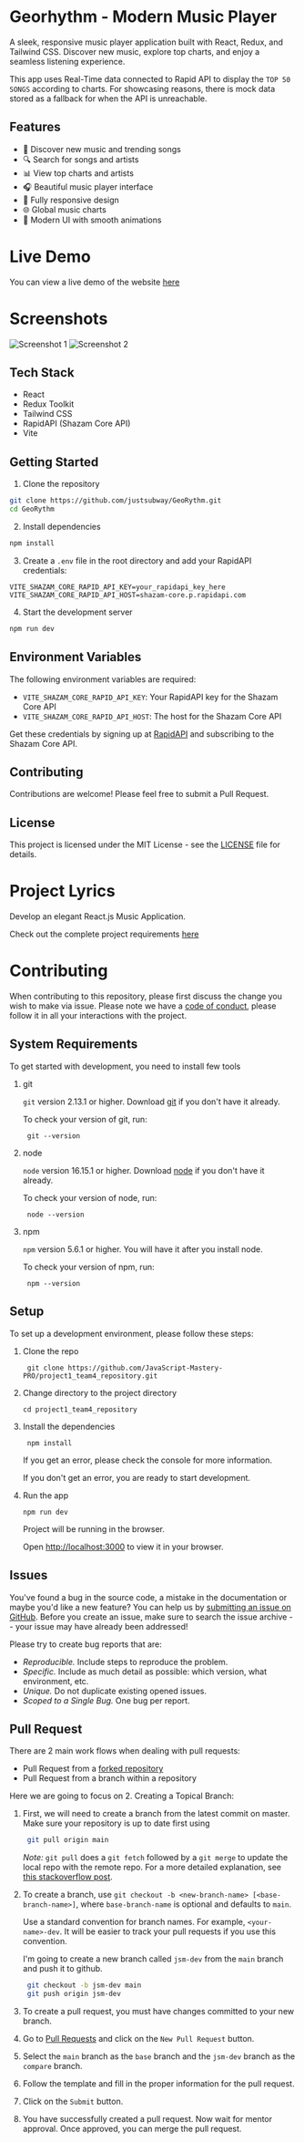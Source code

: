 # Georhythm - Modern Music Player

A sleek, responsive music player application built with React, Redux, and Tailwind CSS. Discover new music, explore top charts, and enjoy a seamless listening experience.

This app uses Real-Time data connected to Rapid API to display the `TOP 50 SONGS` according to charts. For showcasing reasons, there is mock data stored as a fallback for 
when the API is unreachable.

## Features

- 🎵 Discover new music and trending songs
- 🔍 Search for songs and artists
- 📊 View top charts and artists
- 🎧 Beautiful music player interface
- 📱 Fully responsive design
- 🌐 Global music charts
- 🎨 Modern UI with smooth animations

# Live Demo
You can view a live demo of the website [here](https://justsubway.github.io/GeoRythm)

# Screenshots

![Screenshot 1](https://i.imgur.com/TWsaINJ.png)
![Screenshot 2](https://i.imgur.com/6fwwxx8.png)

## Tech Stack

- React
- Redux Toolkit
- Tailwind CSS
- RapidAPI (Shazam Core API)
- Vite

## Getting Started

1. Clone the repository
```bash
git clone https://github.com/justsubway/GeoRythm.git
cd GeoRythm
```

2. Install dependencies
```bash
npm install
```

3. Create a `.env` file in the root directory and add your RapidAPI credentials:
```
VITE_SHAZAM_CORE_RAPID_API_KEY=your_rapidapi_key_here
VITE_SHAZAM_CORE_RAPID_API_HOST=shazam-core.p.rapidapi.com
```

4. Start the development server
```bash
npm run dev
```

## Environment Variables

The following environment variables are required:

- `VITE_SHAZAM_CORE_RAPID_API_KEY`: Your RapidAPI key for the Shazam Core API
- `VITE_SHAZAM_CORE_RAPID_API_HOST`: The host for the Shazam Core API

Get these credentials by signing up at [RapidAPI](https://rapidapi.com/) and subscribing to the Shazam Core API.

## Contributing

Contributions are welcome! Please feel free to submit a Pull Request.

## License

This project is licensed under the MIT License - see the [LICENSE](LICENSE) file for details.

# Project Lyrics

Develop an elegant React.js Music Application. 

Check out the complete project requirements [here](https://docs.google.com/document/d/13PeFwRlPEhMw_HPyrIrInvQuKaVWnpNmcv-y3NA208s/edit?usp=sharing)

# Contributing

When contributing to this repository, please first discuss the change you wish to make via issue.
Please note we have a [code of conduct](CODE_OF_CONDUCT.md), please follow it in all your interactions with the project.


## System Requirements

To get started with development, you need to install few tools

1. git 
   
   `git` version 2.13.1 or higher. Download [git](https://git-scm.com/downloads) if you don't have it already.

   To check your version of git, run:

   ```shell
    git --version
   ```

2. node 
   
   `node` version 16.15.1 or higher. Download [node](https://nodejs.org/en/download/) if you don't have it already.

   To check your version of node, run:

   ```shell
    node --version
   ```

3. npm
  
   `npm` version 5.6.1 or higher. You will have it after you install node.

   To check your version of npm, run:

   ```shell
    npm --version
   ```

## Setup

To set up a development environment, please follow these steps:

1. Clone the repo

   ```shell
    git clone https://github.com/JavaScript-Mastery-PRO/project1_team4_repository.git
   ```

2. Change directory to the project directory

    ```shell
    cd project1_team4_repository
    ```

3. Install the dependencies
   
    ```shell
     npm install
    ```

    If you get an error, please check the console for more information.

    If you don't get an error, you are ready to start development.

4. Run the app
   
    ```shell
    npm run dev
    ```

    Project will be running in the browser.

    Open [http://localhost:3000](http://localhost:3000) to view it in your browser.

## Issues

You've found a bug in the source code, a mistake in the documentation or maybe you'd like a new feature? You can help us by [submitting an issue on GitHub](https://github.com/orgs/JavaScript-Mastery-PRO/projects/8). Before you create an issue, make sure to search the issue archive -- your issue may have already been addressed!

Please try to create bug reports that are:

- _Reproducible._ Include steps to reproduce the problem.
- _Specific._ Include as much detail as possible: which version, what environment, etc.
- _Unique._ Do not duplicate existing opened issues.
- _Scoped to a Single Bug._ One bug per report.


## Pull Request

There are 2 main work flows when dealing with pull requests:

* Pull Request from a [forked repository](https://help.github.com/articles/fork-a-repo)
* Pull Request from a branch within a repository

Here we are going to focus on 2. Creating a Topical Branch:


1. First, we will need to create a branch from the latest commit on master. Make sure your repository is up to date first using

   ```bash
    git pull origin main
   ```

   *Note:* `git pull` does a `git fetch` followed by a `git merge` to update the local repo with the remote repo. For a more detailed explanation, see [this stackoverflow post](http://stackoverflow.com/questions/292357/whats-the-difference-between-git-pull-and-git-fetch).

2. To create a branch, use `git checkout -b <new-branch-name> [<base-branch-name>]`, where `base-branch-name` is optional and defaults to `main`. 
   
   Use a standard convention for branch names. For example, `<your-name>-dev`. It will be easier to track your pull requests if you use this convention.
   
   I'm going to create a new branch called `jsm-dev` from the `main` branch and push it to github.

   ```bash
    git checkout -b jsm-dev main
    git push origin jsm-dev
   ```

3. To create a pull request, you must have changes committed to your new branch.

4. Go to [Pull Requests](https://github.com/JavaScript-Mastery-PRO/project1_team4_repository/pulls) and click on the `New Pull Request` button.

5. Select the `main` branch as the `base` branch and the `jsm-dev` branch as the `compare` branch.

6. Follow the template and fill in the proper information for the pull request.

7. Click on the `Submit` button.

8. You have successfully created a pull request. Now wait for mentor approval. Once approved, you can merge the pull request.

#
